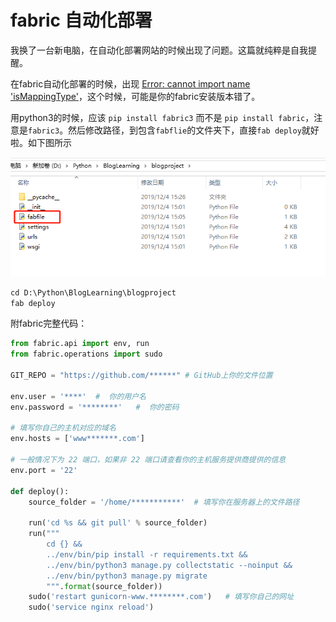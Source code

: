 # fabric 自动化部署

我换了一台新电脑，在自动化部署网站的时候出现了问题。这篇就纯粹是自我提醒。

在fabric自动化部署的时候，出现 [Error: cannot import name 'isMappingType'](https://stackoverflow.com/questions/29306752/fabric-import-error-cannot-import-name-ismappingtype)，这个时候，可能是你的fabric安装版本错了。

用python3的时候，应该 `pip install fabric3` 而不是 `pip install fabric`，注意是`fabric3`。然后修改路径，到包含`fabflie`的文件夹下，直接`fab deploy`就好啦。如下图所示

![](3.assets/17569167-cd128999ae33cba9.png)

```python
cd D:\Python\BlogLearning\blogproject
fab deploy
```

附fabric完整代码：

```python
from fabric.api import env, run
from fabric.operations import sudo

GIT_REPO = "https://github.com/******" # GitHub上你的文件位置 

env.user = '****'  #  你的用户名
env.password = '********'   #  你的密码

# 填写你自己的主机对应的域名
env.hosts = ['www*******.com']

# 一般情况下为 22 端口，如果非 22 端口请查看你的主机服务提供商提供的信息
env.port = '22'

def deploy():
    source_folder = '/home/***********'  # 填写你在服务器上的文件路径

    run('cd %s && git pull' % source_folder) 
    run("""
        cd {} &&
        ../env/bin/pip install -r requirements.txt &&
        ../env/bin/python3 manage.py collectstatic --noinput &&
        ../env/bin/python3 manage.py migrate
        """.format(source_folder))  
    sudo('restart gunicorn-www.********.com')   # 填写你自己的网址
    sudo('service nginx reload')
```